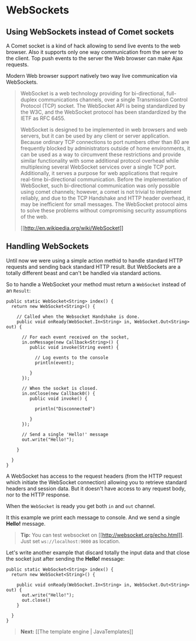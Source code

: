# WebSockets

## Using WebSockets instead of Comet sockets

A Comet socket is a kind of hack allowing to send live events to the web browser. Also it supports only one way communication from the server to the client. Top push events to the server the Web browser can make Ajax requests.

Modern Web browser support natively two way live communication via WebSockets.

>WebSocket is a web technology providing for bi-directional, full-duplex communications channels, over a single Transmission Control Protocol (TCP) socket. The WebSocket API is being standardized by the W3C, and the WebSocket protocol has been standardized by the IETF as RFC 6455.
>
>WebSocket is designed to be implemented in web browsers and web servers, but it can be used by any client or server application. Because ordinary TCP connections to port numbers other than 80 are frequently blocked by administrators outside of home environments, it can be used as a way to circumvent these restrictions and provide similar functionality with some additional protocol overhead while multiplexing several WebSocket services over a single TCP port. Additionally, it serves a purpose for web applications that require real-time bi-directional communication. Before the implementation of WebSocket, such bi-directional communication was only possible using comet channels; however, a comet is not trivial to implement reliably, and due to the TCP Handshake and HTTP header overhead, it may be inefficient for small messages. The WebSocket protocol aims to solve these problems without compromising security assumptions of the web.
>
> [[http://en.wikipedia.org/wiki/WebSocket]]

## Handling WebSockets

Until now we were using a simple action methid to handle standard HTTP requests and sending back standard HTTP result. But WebSockets are a totally different beast and can't be handled via standard actions.

So to handle a WebSocket your method must return a `WebSocket` instead of an `Result`:

```
public static WebSocket<String> index() {
  return new WebSocket<String>() {
      
    // Called when the Websocket Handshake is done.
    public void onReady(WebSocket.In<String> in, WebSocket.Out<String> out) {
      
      // For each event received on the socket,
      in.onMessage(new Callback<String>() {
         public void invoke(String event) {
             
           // Log events to the console
           println(event);  
             
         } 
      });
      
      // When the socket is closed.
      in.onClose(new Callback0() {
         public void invoke() {
             
           println("Disconnected")
             
         }
      });
      
      // Send a single 'Hello!' message
      out.write("Hello!");
      
    }
    
  }
}
```

A WebSocket has access to the request headers (from the HTTP request which initiate the WebSocket connection) allowing you to retrieve standard headers and session data. But it doesn't have access to any request body, nor to the HTTP response.

When the `WebSocket` is ready you get both `in` and `out` channel. 

It this example we print each message to console. And we send a single **Hello!** message.

> **Tip:** You can test websocket on [[http://websocket.org/echo.html]]. Just set `ws://localhost:9000` as location.

Let's write another example that discard totally the input data and that close the socket just after sending the **Hello!** message:

```
public static WebSocket<String> index() {
  return new WebSocket<String>() {
      
    public void onReady(WebSocket.In<String> in, WebSocket.Out<String> out) {
      out.write("Hello!");
      out.close()
    }
    
  }
}
```

> **Next:** [[The template engine | JavaTemplates]]